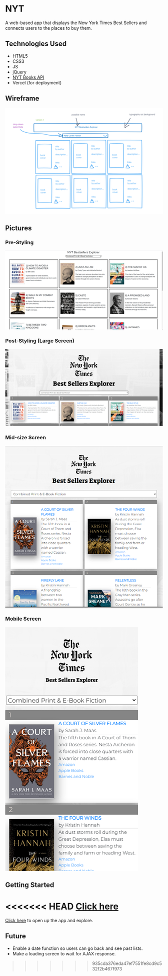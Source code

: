 # NYT

A web-based app that displays the New York Times Best Sellers and connects users to the places to buy them.

## Technologies Used
- HTML5
- CSS3
- JS
- jQuery
- [NYT Books API](https://developer.nytimes.com/docs/books-product/1/overview/)
- Vercel (for deployment)

##  Wireframe
![wireframev1](./img/wireframev1.png)

## Pictures

### Pre-Styling

![Pre-Style](./img/Pre-Style.png)

### Post-Styling (Large Screen)

![Post-Style](./img/Post-Style.png)

### Mid-size Screen

![Mid-Size](./img/mid-size.png)

### Mobile Screen

![Mobile](./img/mobile.png)

## Getting Started 

<<<<<<< HEAD
[Click here](https://nyt-bs-explorer.vercel.app/)
=======
[Click here](https://nyt-bs-explorer.vercel.app/) to open up the app and explore.

## Future 

- Enable a date function so users can go back and see past lists.
- Make a loading screen to wait for AJAX response.
>>>>>>> 935cda376eda47ef7551fe8cd9c532f2b467f973
